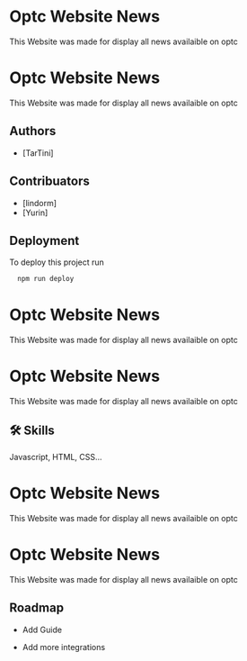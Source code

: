 
# Optc Website News
This Website was made for display all news availaible on optc 


# Optc Website News
This Website was made for display all news availaible on optc 


## Authors
- [TarTini]

## Contribuators
- [lindorm]
- [Yurin]
## Deployment

To deploy this project run

```bash
  npm run deploy
```


# Optc Website News
This Website was made for display all news availaible on optc 


# Optc Website News
This Website was made for display all news availaible on optc 


## 🛠 Skills
Javascript, HTML, CSS...


# Optc Website News
This Website was made for display all news availaible on optc 


# Optc Website News
This Website was made for display all news availaible on optc 


## Roadmap

- Add Guide 

- Add more integrations

